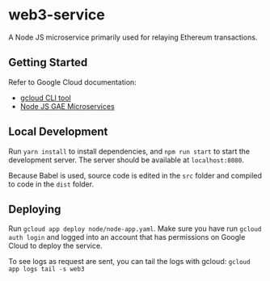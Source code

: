 # web3-service

A Node JS microservice primarily used for relaying Ethereum transactions.

## Getting Started

Refer to Google Cloud documentation:

- [gcloud CLI tool](https://cloud.google.com/sdk/gcloud/)
- [Node JS GAE Microservices](https://cloud.google.com/appengine/docs/flexible/nodejs/quickstart)

## Local Development

Run `yarn install` to install dependencies, and `npm run start` to start the development server. The server should be available at `localhost:8080`.

Because Babel is used, source code is edited in the `src` folder and compiled to code in the `dist` folder.

## Deploying

Run `gcloud app deploy node/node-app.yaml`. Make sure you have run `gcloud auth login` and logged into an account that has permissions on Google Cloud to deploy the service.

To see logs as request are sent, you can tail the logs with gcloud: `gcloud app logs tail -s web3`
